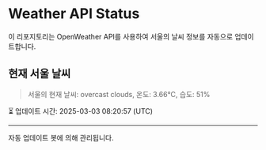
# Weather API Status

이 리포지토리는 OpenWeather API를 사용하여 서울의 날씨 정보를 자동으로 업데이트합니다.

## 현재 서울 날씨
> 서울의 현재 날씨: overcast clouds, 온도: 3.66°C, 습도: 51%

⏳ 업데이트 시간: 2025-03-03 08:20:57 (UTC)

---
자동 업데이트 봇에 의해 관리됩니다.
